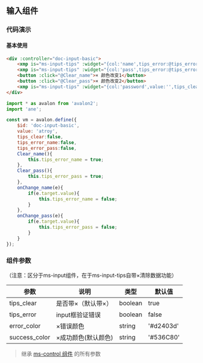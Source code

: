 ## 输入组件

### 代码演示

#### 基本使用

``` html
<div :controller="doc-input-basic">
    <xmp is="ms-input-tips" :widget="{col:'name',tips_error:@tips_error_name,value:@value,error_color:'#d2403d',$rules:{required:true,message:'请输入名字'},onChange:@onChange_name}"></xmp>
    <xmp is="ms-input-tips" :widget="{col:'pass',tips_error:@tips_error_pass,value:'',error_color:'#d2403d', placeholder:'请输入密码', $rules:{required:true},onChange:@onChange_pass}"></xmp>
    <button :click="@Clear_name">× 颜色改变1</button>
    <button :click="@Clear_pass">× 颜色改变2</button>
    <xmp is="ms-input-tips" :widget="{col:'password',value:'',tips_clear:@tips_clear, placeholder:'请输入密码', $rules:{required:true},onChange:@onChange_pass}"></xmp>
</div>
```

``` js
import * as avalon from 'avalon2';
import 'ane';

const vm = avalon.define({
    $id: 'doc-input-basic',
    value: 'atroy',
    tips_clear:false,
    tips_error_name:false,
    tips_error_pass:false,
    Clear_name(){
        this.tips_error_name = true;
    },
    Clear_pass(){
        this.tips_error_pass = true;
    },
    onChange_name(e){
        if(e.target.value){
            this.tips_error_name = false;
        }
    },
    onChange_pass(e){
        if(e.target.value){
            this.tips_error_pass = false;
        }
    }
});
```

### 组件参数
（注意：区分于ms-input组件，在于ms-input-tips自带×清除数据功能）

| 参数 | 说明 | 类型 | 默认值 |
|-----|-----|-----|-----|
| tips_clear | 是否带×（默认带×） | boolean | true |
| tips_error | input框验证错误 | boolean | false |
| error_color | ×错误颜色 | string | '#d2403d' |
| success_color | ×成功颜色(默认颜色) | string | '#536C80' |

> 继承 [ms-control 组件](#!/form-control) 的所有参数